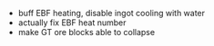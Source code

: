 - buff EBF heating, disable ingot cooling with water
- actually fix EBF heat number
- make GT ore blocks able to collapse
